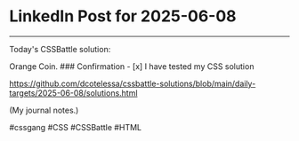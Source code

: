 # LinkedIn Post for 2025-06-08

---

Today's CSSBattle solution:

Orange Coin. ### Confirmation - [x] I have tested my CSS solution

https://github.com/dcotelessa/cssbattle-solutions/blob/main/daily-targets/2025-06-08/solutions.html

(My journal notes.)

#cssgang #CSS #CSSBattle #HTML
